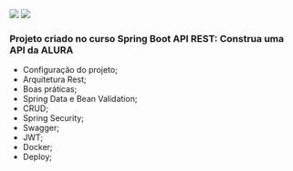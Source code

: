 <img src="https://img.shields.io/badge/Java-ED8B00?style=for-the-badge&logo=java&logoColor=white"/> <img src="https://img.shields.io/badge/Spring-6DB33F?style=for-the-badge&logo=spring&logoColor=white"/>

### Projeto criado no curso Spring Boot API REST: Construa uma API da ALURA
- Configuração do projeto;
- Arquitetura Rest;
- Boas práticas;
- Spring Data e Bean Validation;
- CRUD;
- Spring Security;
- Swagger;
- JWT;
- Docker;
- Deploy;
